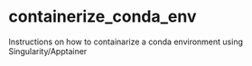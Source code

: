 # containerize_conda_env
Instructions on how to containarize a conda environment using Singularity/Apptainer
